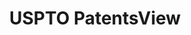 ---
layout: default
bigquery: https://console.cloud.google.com/bigquery?p=patents-public-data&d=patentsview&page=dataset
citation: Attribution should be given to PatentsView for use, distribution, or derivative
  works.
code: https://github.com/CSSIP-AIR/PatentsView-Code-Snippets/
contributors: USPTO
cost: None
description: 'PatentsView includes US patent data including raw data (summaries, applications,
  pregrant applications), disambugations of inventors and assignees, and inventor
  gender estimates.  Also foreign priority data, # of figures and sheets, and government
  interest statements.'
documentation: https://patentsview.org/query/builder-faqs
last_edit: 04/10/2022, 05:50:31
location: https://patentsview.org/
maintained_by: USPTO
record_creation_timestamp: 12/2/2020 17:20:46
schema_fields:
- lawyer_id
- num_figures
- withdrawn
- male
- subsection_id
- term_grant
- applicant_type
- state
- group_id
- section_id
- title
- male_flag
- ipc_version_indicator
- disamb_assignee_id_20191231
- disamb_assignee_id_20191008
- classification_value
- disamb_inventor_id_20180528
- num
- sector_title
- fname
- relkind
- latin_name
- num_sheets
- gi_statement
- country_transformed
- subgroup
- latitude
- rawassignee_id
- rawinventor_id
- organization_id
- reldocno
- subclass
- disamb_assignee_id_20200331
- rule_47
- disamb_inventor_id_20201229
- level_two
- symbol_position
- mainclass_id
- doctype
- assignee_id
- category_id
- classification_status
- county
- num_claims
- classification_level
- subcategory_id
- subclass_id
- disamb_inventor_id_20190312
- disamb_assignee_id_20190312
- country
- exemplary
- term_extension
- patent_id
- filename
- group
- id
- disamb_assignee_id_20200929
- disamb_inventor_id_20200929
- attribution_status
- disamb_inventor_id_20170808
- disamb_inventor_id_20191008
- variety
- status
- disamb_assignee_id_20190820
- citation_id
- disclaimer_date
- publication_number
- dependent
- location_id
- deceased
- section
- city
- kind
- series_code
- f102_date
- disamb_inventor_id_20190820
- date
- disamb_inventor_id_20181127
- rawlocation_id
- action_date
- name_last
- category
- ipc_class
- disamb_inventor_id_20200630
- disamb_assignee_id_20200630
- state_fips
- type
- disamb_inventor_id_20171003
- disamb_inventor_id_20171226
- subgroup_id
- uuid
- name
- inventor_id
- contract_award_number
- _371_date
- text
- lapse_of_patent
- disamb_inventor_id_20200331
- lname
- classification_data_source
- f371_date
- role
- number
- designation
- disamb_inventor_id_20191231
- field_id
- county_fips
- _102_date
- doc_type
- level_one
- sequence
- longitude
- abstract
- name_first
- organization
- term_disclaimer
- field_title
- level_three
- disamb_assignee_id_20181127
- application_id
- rel_id
- latlong
- length
- main_group
- disamb_inventor_id_20170307
shortname: patentsview
tags:
- disambiguation
- United States
- gender
terms_of_use: Creative Commons Attribution 4.0 International License.
timeframe: 1963-1999
title: USPTO PatentsView
uuid: cf1780b1-e265-4e49-8d1d-83b9cfe0fd9a
---